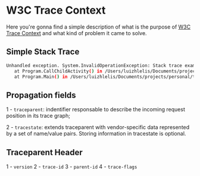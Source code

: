 # W3C Trace Context

Here you're gonna find a simple description of what is the purpose of [W3C Trace Context](https://www.w3.org/TR/trace-context/) and what kind of problem it came to solve.

## Simple Stack Trace

``` bash
Unhandled exception. System.InvalidOperationException: Stack trace example
   at Program.CallChildActivity() in /Users/luizhlelis/Documents/projects/personal/trace-context-w3c/src/system-diagnostics-activity/Program.cs:line 22
   at Program.Main() in /Users/luizhlelis/Documents/projects/personal/trace-context-w3c/src/system-diagnostics-activity/Program.cs:line 11
```

## Propagation fields

1 - `traceparent`: indentifier responsable to describe the incoming request position in its trace graph;

2 -  `tracestate`: extends traceparent with vendor-specific data represented by a set of name/value pairs. Storing information in tracestate is optional.

## Traceparent Header

1 - `version`
2 - `trace-id`
3 - `parent-id`
4 - `trace-flags`
